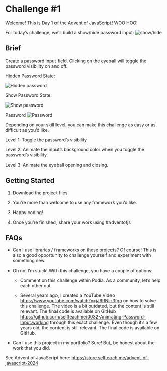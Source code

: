 # Challenge #1
Welcome! This is Day 1 of the Advent of JavaScript! WOO HOO!

For today’s challenge, we’ll build a show/hide password input:
![show/hide]('./img01.gif')

## Brief

Create a password input field. Clicking on the eyeball will toggle the password visibility on and off.

Hidden Password State:

![Hidden password]('./img02.png')

Show Password State:

![Show password]('./img03.png')

Password
![Password]('./img04.png')

Depending on your skill level, you can make this challenge as easy or as difficult as you’d like.

Level 1: Toggle the password’s visibility

Level 2: Animate the input’s background color when you toggle the password’s visibility.

Level 3: Animate the eyeball opening and closing.

## Getting Started

1. Download the project files.

2. You’re more than welcome to use any framework you’d like.

3. Happy coding!

4. Once you’re finished, share your work using #adventofjs

## FAQs

- Can I use libraries / frameworks on these projects? Of course! This is also a good opportunity to challenge yourself and experiment with something new.

- Oh no! I’m stuck! With this challenge, you have a couple of options:

    - Comment on this challenge within Podia. As a community, let’s help each other out.

    - Several years ago, I created a YouTube Video https://www.youtube.com/watch?v=jJ6RNln3fgo on how to solve this challenge. The video is a bit outdated, but the content is still relevant. The final code is available on GitHub https://github.com/selfteachme/0032-Animating-Password-Input.working through this exact challenge. Even though it’s a few years old, the content is still relevant. The final code is available on GitHub.

- Can I use this project in my portfolio? Sure! But, be honest about the work that you did.

See Advent of JavaScript here: https://store.selfteach.me/advent-of-javascript-2024
